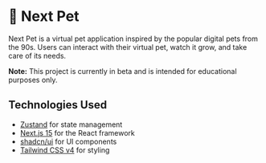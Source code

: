 # 🐾 Next Pet

Next Pet is a virtual pet application inspired by the popular digital pets from the 90s. Users can interact with their virtual pet, watch it grow, and take care of its needs.

**Note:** This project is currently in beta and is intended for educational purposes only.

## Technologies Used

- [Zustand](https://github.com/pmndrs/zustand) for state management
- [Next.js 15](https://nextjs.org/) for the React framework
- [shadcn/ui](https://shadcn.dev/) for UI components
- [Tailwind CSS v4](https://tailwindcss.com/) for styling
